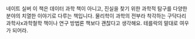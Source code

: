 네이트 실버
이 책은 데이터 과학 책이 아니고, 진실을 찾기 위한 과학적 탐구를 다양한 분야의 치열한 이야기로 다루는 책입니다. 물리학이 과학의 전부라 착각하는 구닥다리 과학사x과학철학 책이나 연구 방법론 책보다 괜찮다고 생각해요. 테를락의 말대로 여우가 되어라.